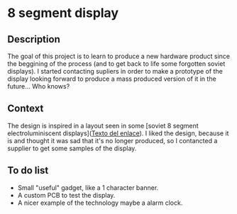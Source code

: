 # 8 segment display
## Description
The goal of this project is to learn to produce a new hardware product since the beggining of the process (and to get back to life some forgotten soviet displays). I started contacting supliers in order to make a prototype of the display looking forward to produce a mass produced version of it in the future... Who knows?
## Context
The design is inspired in a layout seen in some [soviet 8 segment electroluminiscent displays]([Texto del enlace](URL)). I liked the design, because it is and thought it was sad that it's no longer produced, so I contancted a supplier to get some samples of the display.
## To do list
- Small "useful" gadget, like a 1 character banner.
- A custom PCB to test the display.
- A nicer example of the technology maybe a alarm clock.
  



